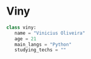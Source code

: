 # Viny

```py
class viny:
   name = "Vinicius Oliveira"
   age = 21
   main_langs = "Python"
   studying_techs = ""
```
